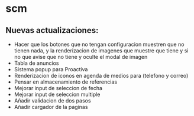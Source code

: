 # scm
## Nuevas actualizaciones:
- Hacer que los botones que no tengan configuracion muestren que no tienen nada, y la renderizacion de imagenes que muestre que tiene y si no que avise que no tiene y oculte el modal de imagen
- Tabla de anuncios
- Sistema popup para Proactiva  
- Renderizacion de iconos en agenda de medios para (telefono y correo)
- Pensar en almacenamiento de referencias
- Mejorar input de seleccion de fecha
- Mejorar input de seleccion multiple
- Añadir validacion de dos pasos
- Añadir cargador de la paginas
